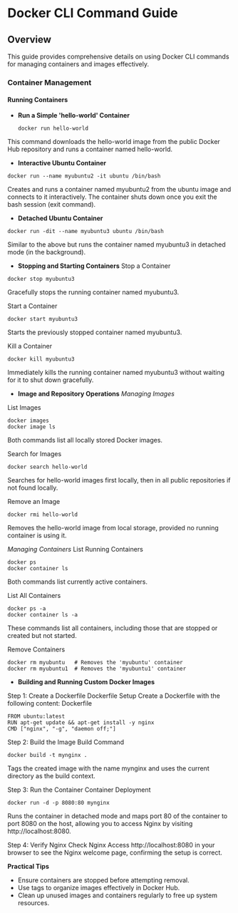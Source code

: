 # Docker CLI Command Guide

## Overview

This guide provides comprehensive details on using Docker CLI commands for managing containers and images effectively.

### Container Management

#### Running Containers

- **Run a Simple 'hello-world' Container**
  ```
  docker run hello-world
  ```
This command downloads the hello-world image from the public Docker Hub repository and runs a container named hello-world.

- **Interactive Ubuntu Container**
```
docker run --name myubuntu2 -it ubuntu /bin/bash
```
Creates and runs a container named myubuntu2 from the ubuntu image and connects to it interactively. The container shuts down once you exit the bash session (exit command).

- **Detached Ubuntu Container**
```
docker run -dit --name myubuntu3 ubuntu /bin/bash
```
Similar to the above but runs the container named myubuntu3 in detached mode (in the background).

- **Stopping and Starting Containers**
Stop a Container

```
docker stop myubuntu3
```
Gracefully stops the running container named myubuntu3.

Start a Container

```
docker start myubuntu3
```
Starts the previously stopped container named myubuntu3.

Kill a Container

```
docker kill myubuntu3
```
Immediately kills the running container named myubuntu3 without waiting for it to shut down gracefully.

- **Image and Repository Operations**
*Managing Images*

List Images

```
docker images
docker image ls
```
Both commands list all locally stored Docker images.

Search for Images

```
docker search hello-world
```
Searches for hello-world images first locally, then in all public repositories if not found locally.

Remove an Image

```
docker rmi hello-world
```
Removes the hello-world image from local storage, provided no running container is using it.

*Managing Containers*
List Running Containers

```
docker ps
docker container ls
```
Both commands list currently active containers.

List All Containers

```
docker ps -a
docker container ls -a
```
These commands list all containers, including those that are stopped or created but not started.

Remove Containers

```
docker rm myubuntu   # Removes the 'myubuntu' container
docker rm myubuntu1  # Removes the 'myubuntu1' container
```

- **Building and Running Custom Docker Images**

Step 1: Create a Dockerfile
Dockerfile Setup
Create a Dockerfile with the following content:
Dockerfile
```
FROM ubuntu:latest
RUN apt-get update && apt-get install -y nginx
CMD ["nginx", "-g", "daemon off;"]
```

Step 2: Build the Image
Build Command
```
docker build -t mynginx .
```
Tags the created image with the name mynginx and uses the current directory as the build context.

Step 3: Run the Container
Container Deployment
```
docker run -d -p 8080:80 mynginx
```
Runs the container in detached mode and maps port 80 of the container to port 8080 on the host, allowing you to access Nginx by visiting http://localhost:8080.

Step 4: Verify Nginx
Check Nginx
Access http://localhost:8080 in your browser to see the Nginx welcome page, confirming the setup is correct.


**Practical Tips**
- Ensure containers are stopped before attempting removal.
- Use tags to organize images effectively in Docker Hub.
- Clean up unused images and containers regularly to free up system resources.
